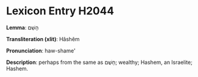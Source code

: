 # Lexicon Entry H2044

**Lemma**: הָשֵׁם

**Transliteration (xlit)**: Hâshêm

**Pronunciation**: haw-shame'

**Description**:
perhaps from the same as חָשֻׁם; wealthy; Hashem, an Israelite; Hashem.

